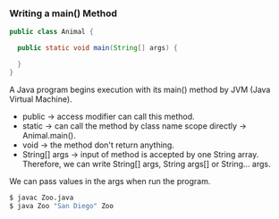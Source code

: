 ### Writing a main() Method
```java
public class Animal {

  public static void main(String[] args) {

  }
}
```

A Java program begins execution with its main() method by JVM (Java Virtual
Machine).
* public -> access modifier can call this method.
* static -> can call the method by class name scope directly -> Animal.main().
* void -> the method don't return anything.
* String[] args -> input of method is accepted by one String array. Therefore, we can write String[] args, String args[] or String...
  args.

We can pass values in the args when run the program.

```bash
$ javac Zoo.java
$ java Zoo "San Diego" Zoo
```
